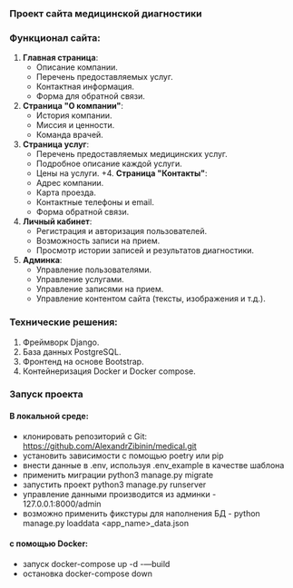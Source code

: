 
### Проект сайта медицинской диагностики



### Функционал сайта:

1. **Главная страница**:
    + Описание компании.
    + Перечень предоставляемых услуг.
    + Контактная информация.
    + Форма для обратной связи.
2. **Страница "О компании"**:
    + История компании.
    + Миссия и ценности.
    + Команда врачей.
3. **Страница услуг**:
    + Перечень предоставляемых медицинских услуг.
    + Подробное описание каждой услуги.
    + Цены на услуги.
+4. **Страница "Контакты"**:
    + Адрес компании.
    + Карта проезда.
    + Контактные телефоны и email.
    + Форма обратной связи.
5. **Личный кабинет**:
    + Регистрация и авторизация пользователей.
    + Возможность записи на прием.
    + Просмотр истории записей и результатов диагностики.
6. **Админка**:
    + Управление пользователями.
    + Управление услугами.
    + Управление записями на прием.
    + Управление контентом сайта (тексты, изображения и т.д.).

### Технические решения:

1. Фреймворк Django.
2. База данных PostgreSQL.
3. Фронтенд на основе Bootstrap.
4. Контейнеризация Docker и Docker compose.

### Запуск проекта
#### В локальной среде:
+ клонировать репозиторий с Git: https://github.com/AlexandrZibinin/medical.git
+ установить зависимости с помощью poetry или pip
+ внести данные в .env, используя .env_example в качестве шаблона
+ применить миграции python3 manage.py migrate
+ запустить проект python3 manage.py runserver
+ управление данными производится из админки - 127.0.0.1:8000/admin
+ возможно применить фикстуры для наполнения БД - python manage.py loaddata <app_name>_data.json
#### с помощью Docker:
+ запуск docker-compose up -d -—build
+ остановка docker-compose down

